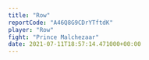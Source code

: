 ```yaml
---
title: "Row"
reportCode: "A46Q8G9CDrYTftdK"
player: "Row"
fight: "Prince Malchezaar"
date: 2021-07-11T18:57:14.471000+00:00
---
```

